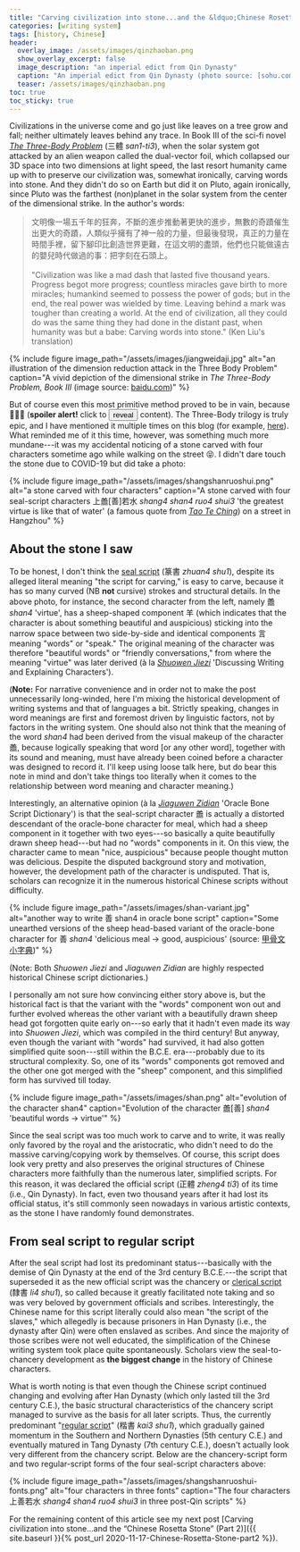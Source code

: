 ```yaml
---
title: "Carving civilization into stone...and the &ldquo;Chinese Rosetta Stone&rdquo; (Part 1)"
categories: [writing system]
tags: [history, Chinese]
header:
  overlay_image: /assets/images/qinzhaoban.png
  show_overlay_excerpt: false
  image_description: "an imperial edict from Qin Dynasty"
  caption: "An imperial edict from Qin Dynasty (photo source: [sohu.com](https://www.sohu.com/a/211582651_99995576))"
  teaser: /assets/images/qinzhaoban.png
toc: true
toc_sticky: true
---
```


Civilizations in the universe come and go just like leaves on a tree grow and fall; neither ultimately leaves behind any trace. In Book III of the sci-fi novel [*The Three-Body Problem*](https://en.wikipedia.org/wiki/The_Three-Body_Problem_(novel)) (三體 *san1-ti3*), when the solar system got attacked by an alien weapon called the dual-vector foil, which collapsed our 3D space into two dimensions at light speed, the last resort humanity came up with to preserve our civilization was, somewhat ironically, carving words into stone. And they didn't do so on Earth but did it on Pluto, again ironically, since Pluto was the farthest (non)planet in the solar system from the center of the dimensional strike. In the author's words:

>文明像一場五千年的狂奔，不斷的進步推動著更快的進步，無數的奇蹟催生出更大的奇蹟，人類似乎擁有了神一般的力量，但最後發現，真正的力量在時間手裡，留下腳印比創造世界更難，在這文明的盡頭，他們也只能做遠古的嬰兒時代做過的事：把字刻在石頭上。<br><br>
>"Civilization was like a mad dash that lasted five thousand years. Progress begot more progress; countless miracles gave birth to more miracles; humankind seemed to possess the power of gods; but in the end, the real power was wielded by time. Leaving behind a mark was tougher than creating a world. At the end of civilization, all they could do was the same thing they had done in the distant past, when humanity was but a babe: Carving words into stone." (Ken Liu's translation)<a id="dimension"></a>

{% include figure image_path="/assets/images/jiangweidaji.jpg" alt="an illustration of the dimension reduction attack in the Three Body Problem" caption="A vivid depiction of the dimensional strike in *The Three-Body Problem, Book III* (image source: [baidu.com](https://image.baidu.com/search/detail?ct=503316480&z=undefined&tn=baiduimagedetail&ipn=d&word=降维打击图片&step_word=&ie=utf-8&in=&cl=2&lm=-1&st=-1&hd=undefined&latest=undefined&copyright=undefined&cs=1782110497,1693347804&os=3897410295,3321587913&simid=70572226,845334047&pn=15&rn=1&di=59180&ln=812&fr=&fmq=1605708621056_R&fm=rs2&ic=undefined&s=undefined&se=&sme=&tab=0&width=undefined&height=undefined&face=undefined&is=0,0&istype=0&ist=&jit=&bdtype=0&spn=0&pi=0&gsm=0&oriquery=降維打擊&objurl=http%3A%2F%2Fpic2.zhimg.com%2Fv2-889de24fefccab9135e38b77d37607aa_1200x500.jpg&rpstart=0&rpnum=0&adpicid=0&force=undefined&ctd=1605708631468^3_1440X746%1))" %}

<script>
function myFunction() {
  document.getElementById("spoiler").innerHTML = "at the end of the book the entire universe died and (hopefully) got rebooted by another big bang";
  document.getElementById("spoiler").style.color = "red";
  document.getElementById("alert").style.display = "none";
  document.getElementById("hide").style.display = "inline";
}
function myOtherFunction() {
  document.getElementById("spoiler").innerHTML = "🕶🕶🕶";
  document.getElementById("alert").style.display = "inline";
  document.getElementById("hide").style.display = "none";
}
</script>

But of course even this most primitive method proved to be in vain, because <span id="spoiler">🌚🌚🌚</span> <span id="alert" style="display:inline;">(**spoiler alert!** click to <button onclick="myFunction()">reveal</button> content)</span><span id="hide" style="display:none;">(click to <button onclick="myOtherFunction()">hide</button> spoiler)</span>. The Three-Body trilogy is truly epic, and I have mentioned it multiple times on this blog (for example, [here](https://blog.juliosong.com/linguistics/literature/review/linguistics-in-three-body-part-1/)). What reminded me of it this time, however, was something much more mundane---it was my accidental noticing of a stone carved with four characters sometime ago while walking on the street 😝. I didn't dare touch the stone due to COVID-19 but did take a photo:

{% include figure image_path="/assets/images/shangshanruoshui.png" alt="a stone carved with four characters" caption="A stone carved with four seal-script characters 上譱[善]若水 *shang4 shan4 ruo4 shui3* 'the greatest virtue is like that of water' (a famous quote from [*Tao Te Ching*](https://en.wikipedia.org/wiki/Tao_Te_Ching)) on a street in Hangzhou" %}

## About the stone I saw
To be honest, I don't think the [seal script](https://en.wikipedia.org/wiki/Seal_script) (篆書 *zhuan4 shu1*), despite its alleged literal meaning "the script for carving," is easy to carve, because it has so many curved (NB **not** cursive) strokes and structural details. In the above photo, for instance, the second character from the left, namely 譱 *shan4* 'virtue', has a sheep-shaped component 羊 (which indicates that the character is about something beautiful and auspicious) sticking into the narrow space between two side-by-side and identical components 言 meaning "words" or "speak." The original meaning of the character was therefore "beautiful words" or "friendly conversations," from where the meaning "virtue" was later derived (à la [*Shuowen Jiezi*](https://en.wikipedia.org/wiki/Shuowen_Jiezi) 'Discussing Writing and Explaining Characters').

(**Note:** For narrative convenience and in order not to make the post unnecessarily long-winded, here I'm mixing the historical development of writing systems and that of languages a bit. Strictly speaking, changes in word meanings are first and foremost driven by linguistic factors, not by factors in the writing system. One should also not think that the meaning of the word *shan4* had been derived from the visual makeup of the character 譱, because logically speaking that word [or any other word], together with its sound and meaning, must have already been coined before a character was designed to record it. I'll keep using loose talk here, but do bear this note in mind and don't take things too literally when it comes to the relationship between word meaning and character meaning.)

Interestingly, an alternative opinion (à la [*Jiaguwen Zidian*](https://www.amazon.com/甲骨文字典-第3版-徐中舒/dp/B073Z98Z3S) 'Oracle Bone Script Dictionary') is that the seal-script character 譱 is actually a distorted descendant of the oracle-bone character for meal, which had a sheep component in it together with two eyes---so basically a quite beautifully drawn sheep head---but had no "words" components in it. On this view, the character came to mean "nice, auspicious" because people thought mutton was delicious. Despite the disputed background story and motivation, however, the development path of the character is undisputed. That is, scholars can recognize it in the numerous historical Chinese scripts without difficulty.

{% include figure image_path="/assets/images/shan-variant.jpg" alt="another way to write 善 shan4 in oracle bone script" caption="Some unearthed versions of the sheep head-based variant of the oracle-bone character for 善 *shan4* 'delicious meal → good, auspicious' (source: [甲骨文小字典](https://baike.baidu.com/item/甲骨文小字典/12323033))" %}

(Note: Both *Shuowen Jiezi* and *Jiaguwen Zidian* are highly respected historical Chinese script dictionaries.)

I personally am not sure how convincing either story above is, but the historical fact is that the variant with the "words" component won out and further evolved whereas the other variant with a beautifully drawn sheep head got forgotten quite early on---so early that it hadn't even made its way into *Shuowen Jiezi*, which was compiled in the third century! But anyway, even though the variant with "words" had survived, it had also gotten simplified quite soon---still within the B.C.E. era---probably due to its structural complexity. So, one of its "words" components got removed and the other one got merged with the "sheep" component, and this simplified form has survived till today.

{% include figure image_path="/assets/images/shan.png" alt="evolution of the character shan4" caption="Evolution of the character 譱[善] *shan4* 'beautiful words → virtue'" %}

Since the seal script was too much work to carve and to write, it was really only favored by the royal and the aristocratic, who didn't need to do the massive carving/copying work by themselves. Of course, this script does look very pretty and also preserves the original structures of Chinese characters more faithfully than the numerous later, simplified scripts. For this reason, it was declared the official script (正體 *zheng4 ti3*) of its time (i.e., Qin Dynasty). In fact, even two thousand years after it had lost its official status, it's still commonly seen nowadays in various artistic contexts, as the stone I have randomly found demonstrates.

## From seal script to regular script
After the seal script had lost its predominant status---basically with the demise of Qin Dynasty at the end of the 3rd century B.C.E.---the script that superseded it as the new official script was the chancery or [clerical script](https://en.wikipedia.org/wiki/Clerical_script) (隸書 *li4 shu1*), so called because it greatly facilitated note taking and so was very beloved by government officials and scribes. Interestingly, the Chinese name for this script literally could also mean "the script of the slaves," which allegedly is because prisoners in Han Dynasty (i.e., the dynasty after Qin) were often enslaved as scribes. And since the majority of those scribes were not well educated, the simplification of the Chinese writing system took place quite spontaneously. Scholars view the seal-to-chancery development as **the biggest change** in the history of Chinese characters.

What is worth noting is that even though the Chinese script continued changing and evolving after Han Dynasty (which only lasted till the 3rd century C.E.), the basic structural characteristics of the chancery script managed to survive as the basis for all later scripts. Thus, the currently predominant "[regular script](https://en.wikipedia.org/wiki/Regular_script)" (楷書 *kai3 shu1*), which gradually gained momentum in the Southern and Northern Dynasties (5th century C.E.) and eventually matured in Tang Dynasty (7th century C.E.), doesn't actually look very different from the chancery script. Below are the chancery-script form and two regular-script forms of the four seal-script characters above:

{% include figure image_path="/assets/images/shangshanruoshui-fonts.png" alt="four characters in three fonts" caption="The four characters 上善若水 *shang4 shan4 ruo4 shui3* in three post-Qin scripts" %}

For the remaining content of this article see my next post [Carving civilization into stone...and the &ldquo;Chinese Rosetta Stone&rdquo; (Part 2)]({{ site.baseurl }}{% post_url 2020-11-17-Chinese-Rosetta-Stone-part2 %}).
